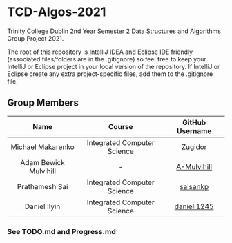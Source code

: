 # TCD-Algos-2021

Trinity College Dublin 2nd Year Semester 2 Data Structures and Algorithms Group Project 2021.

The root of this repository is IntelliJ IDEA and Eclipse IDE friendly (associated files/folders are in the .gitignore) so feel free to keep your IntelliJ or Eclipse project in your local version of the repository. If IntelliJ or Eclipse create any extra project-specific files, add them to the .gitignore file.

## Group Members

|         Name          |           Course            |                      GitHub Username                     |
| :---:                 | :-------------:             | :-:                                                      |
| Michael Makarenko     | Integrated Computer Science | <a href="https://github.com/zugidor">Zugidor</a>         |
| Adam Bewick Mulvihill | -                           | <a href="https://github.com/A-Mulvihill">A-Mulvihill</a> |
| Prathamesh Sai        | Integrated Computer Science | <a href="https://github.com/saisankp">saisankp</a>       |
| Daniel Ilyin          | Integrated Computer Science | <a href="https://github.com/danieli1245">danieli1245</a> |

### See TODO.md and Progress.md
